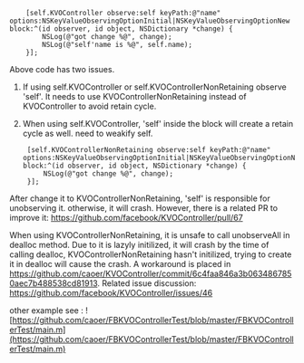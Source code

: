         [self.KVOController observe:self keyPath:@"name" options:NSKeyValueObservingOptionInitial|NSKeyValueObservingOptionNew block:^(id observer, id object, NSDictionary *change) {
            NSLog(@"got change %@", change);
            NSLog(@"self'name is %@", self.name);
        }];

Above code has two issues. 
1. If using self.KVOController or self.KVOControllerNonRetaining observe 'self'. It needs to use KVOControllerNonRetaining instead of KVOController to avoid retain cycle. 
2. When using self.KVOController, 'self' inside the block will create a retain cycle as well. need to weakify self. 

        [self.KVOControllerNonRetaining observe:self keyPath:@"name" options:NSKeyValueObservingOptionInitial|NSKeyValueObservingOptionNew block:^(id observer, id object, NSDictionary *change) {
            NSLog(@"got change %@", change);
        }];

After change it to KVOControllerNonRetaining, 'self' is responsible for unobserving it. otherwise, it will crash. However, there is a related PR to improve it: 
https://github.com/facebook/KVOController/pull/67

When using KVOControllerNonRetaining, it is unsafe to call unobserveAll in dealloc method. Due to it is lazyly initilized, it will crash by the time of calling dealloc, KVOControllerNonRetaining hasn't initilized, trying to create it in dealloc will cause the crash. A workaround is placed in https://github.com/caoer/KVOController/commit/6c4faa846a3b0634867850aec7b488538cd81913. Related issue discussion: https://github.com/facebook/KVOController/issues/46


other example see : ![https://github.com/caoer/FBKVOControllerTest/blob/master/FBKVOControllerTest/main.m](https://github.com/caoer/FBKVOControllerTest/blob/master/FBKVOControllerTest/main.m)